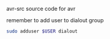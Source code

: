 avr-src
source code for avr

remember to add user to dialout group

```bash
sudo adduser $USER dialout
```

